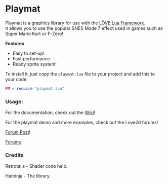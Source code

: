 # Playmat

Playmat is a graphics library for use with the [LÖVE Lua Framework](https://love2d.org/).  
It allows you to use the popular SNES Mode 7 effect used in games such as Super Mario Kart or F-Zero!

**Features**
+ Easy to set-up!
+ Fast performance.
+ Ready sprite system!

To install it, just copy the `playmat.lua` file to your project and add this to your code:
```lua
PM = require "playmat.lua"
```

### Usage:
For the documentation, check out the [Wiki](/wiki)!

For the playmat demo and more examples, check out the Love2d forums!

[Forum Post](https://love2d.org/forums/viewtopic.php?f=5&t=83309)!

[Forums](https://love2d.org/forums/index.php)

### Credits

Retrotails - Shader code help.

Hatninja - The library.
